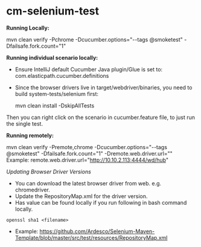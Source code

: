 # cm-selenium-test
**Running Locally:**

mvn clean verify -Pchrome -Dcucumber.options="--tags @smoketest" -Dfailsafe.fork.count="1" 

**Running individual scenario locally:**

* Ensure IntelliJ default Cucumber Java plugin/Glue is set to: com.elasticpath.cucumber.definitions
* Since the browser drivers live in target/webdriver/binaries, you need to build system-tests/selenium first:

    mvn clean install -DskipAllTests

Then you can right click on the scenario in cucumber.feature file, to just run the single test.

**Running remotely:**

mvn clean verify -Premote,chrome -Dcucumber.options="--tags @smoketest" -Dfailsafe.fork.count="1" -Dremote.web.driver.url="<REMOTE DRIVER IP>"
Example: remote.web.driver.url="http://10.10.2.113:4444/wd/hub"

*Updating Browser Driver Versions*
* You can download the latest browser driver from web. e.g. chromedriver.
* Update the RepositoryMap.xml for the driver version.
* Has value can be found locally if you run following in bash command locally.
```
openssl sha1 <filename>
```
* Example: https://github.com/Ardesco/Selenium-Maven-Template/blob/master/src/test/resources/RepositoryMap.xml
